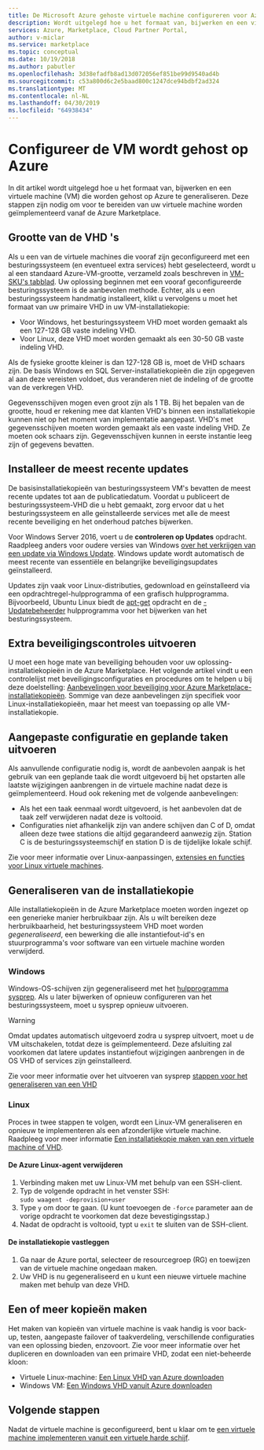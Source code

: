 ```yaml
---
title: De Microsoft Azure gehoste virtuele machine configureren voor Azure Marketplace
description: Wordt uitgelegd hoe u het formaat van, bijwerken en een virtuele machine die wordt gehost op Azure te generaliseren.
services: Azure, Marketplace, Cloud Partner Portal,
author: v-miclar
ms.service: marketplace
ms.topic: conceptual
ms.date: 10/19/2018
ms.author: pabutler
ms.openlocfilehash: 3d38efadfb8ad13d072056ef851be99d9540ad4b
ms.sourcegitcommit: c53a800d6c2e5baad800c1247dce94bdbf2ad324
ms.translationtype: MT
ms.contentlocale: nl-NL
ms.lasthandoff: 04/30/2019
ms.locfileid: "64938434"
---
```

# <a name="configure-the-azure-hosted-vm"></a>Configureer de VM wordt gehost op Azure

In dit artikel wordt uitgelegd hoe u het formaat van, bijwerken en een virtuele machine (VM) die worden gehost op Azure te generaliseren.  Deze stappen zijn nodig om voor te bereiden van uw virtuele machine worden geïmplementeerd vanaf de Azure Marketplace.


## <a name="sizing-the-vhds"></a>Grootte van de VHD 's

<!--TD: Check if the following assertion is true. I didn't understand the original content. -->
Als u een van de virtuele machines die vooraf zijn geconfigureerd met een besturingssysteem (en eventueel extra services) hebt geselecteerd, wordt u al een standaard Azure-VM-grootte, verzameld zoals beschreven in [VM-SKU's tabblad](./cpp-skus-tab.md).  Uw oplossing beginnen met een vooraf geconfigureerde besturingssysteem is de aanbevolen methode.  Echter, als u een besturingssysteem handmatig installeert, klikt u vervolgens u moet het formaat van uw primaire VHD in uw VM-installatiekopie:

- Voor Windows, het besturingssysteem VHD moet worden gemaakt als een 127-128 GB vaste indeling VHD. 
- Voor Linux, deze VHD moet worden gemaakt als een 30-50 GB vaste indeling VHD.

Als de fysieke grootte kleiner is dan 127-128 GB is, moet de VHD schaars zijn. De basis Windows en SQL Server-installatiekopieën die zijn opgegeven al aan deze vereisten voldoet, dus veranderen niet de indeling of de grootte van de verkregen VHD. 

Gegevensschijven mogen even groot zijn als 1 TB. Bij het bepalen van de grootte, houd er rekening mee dat klanten VHD's binnen een installatiekopie kunnen niet op het moment van implementatie aangepast. VHD's met gegevensschijven moeten worden gemaakt als een vaste indeling VHD. Ze moeten ook schaars zijn. Gegevensschijven kunnen in eerste instantie leeg zijn of gegevens bevatten.


## <a name="install-the-most-current-updates"></a>Installeer de meest recente updates

De basisinstallatiekopieën van besturingssysteem VM's bevatten de meest recente updates tot aan de publicatiedatum. Voordat u publiceert de besturingssysteem-VHD die u hebt gemaakt, zorg ervoor dat u het besturingssysteem en alle geïnstalleerde services met alle de meest recente beveiliging en het onderhoud patches bijwerken.

Voor Windows Server 2016, voert u de **controleren op Updates** opdracht.  Raadpleeg anders voor oudere versies van Windows [over het verkrijgen van een update via Windows Update](https://support.microsoft.com/help/3067639/how-to-get-an-update-through-windows-update).  Windows update wordt automatisch de meest recente van essentiële en belangrijke beveiligingsupdates geïnstalleerd.

Updates zijn vaak voor Linux-distributies, gedownload en geïnstalleerd via een opdrachtregel-hulpprogramma of een grafisch hulpprogramma.  Bijvoorbeeld, Ubuntu Linux biedt de [apt-get](https://manpages.ubuntu.com/manpages/cosmic/man8/apt-get.8.html) opdracht en de [-Updatebeheerder](https://manpages.ubuntu.com/manpages/cosmic/man8/update-manager.8.html) hulpprogramma voor het bijwerken van het besturingssysteem.


## <a name="perform-additional-security-checks"></a>Extra beveiligingscontroles uitvoeren

U moet een hoge mate van beveiliging behouden voor uw oplossing-installatiekopieën in de Azure Marketplace.  Het volgende artikel vindt u een controlelijst met beveiligingsconfiguraties en procedures om te helpen u bij deze doelstelling: [Aanbevelingen voor beveiliging voor Azure Marketplace-installatiekopieën](https://docs.microsoft.com/azure/security/security-recommendations-azure-marketplace-images).  Sommige van deze aanbevelingen zijn specifiek voor Linux-installatiekopieën, maar het meest van toepassing op alle VM-installatiekopie. 


## <a name="perform-custom-configuration-and-scheduled-tasks"></a>Aangepaste configuratie en geplande taken uitvoeren

Als aanvullende configuratie nodig is, wordt de aanbevolen aanpak is het gebruik van een geplande taak die wordt uitgevoerd bij het opstarten alle laatste wijzigingen aanbrengen in de virtuele machine nadat deze is geïmplementeerd.  Houd ook rekening met de volgende aanbevelingen:
- Als het een taak eenmaal wordt uitgevoerd, is het aanbevolen dat de taak zelf verwijderen nadat deze is voltooid.
- Configuraties niet afhankelijk zijn van andere schijven dan C of D, omdat alleen deze twee stations die altijd gegarandeerd aanwezig zijn. Station C is de besturingssysteemschijf en station D is de tijdelijke lokale schijf.

Zie voor meer informatie over Linux-aanpassingen, [extensies en functies voor Linux virtuele machines](https://docs.microsoft.com/azure/virtual-machines/extensions/features-linux).


## <a name="generalize-the-image"></a>Generaliseren van de installatiekopie

Alle installatiekopieën in de Azure Marketplace moeten worden ingezet op een generieke manier herbruikbaar zijn. Als u wilt bereiken deze herbruikbaarheid, het besturingssysteem VHD moet worden *gegeneraliseerd*, een bewerking die alle instantiefout-id's en stuurprogramma's voor software van een virtuele machine worden verwijderd.

### <a name="windows"></a>Windows

Windows-OS-schijven zijn gegeneraliseerd met het [hulpprogramma sysprep](https://docs.microsoft.com/windows-hardware/manufacture/desktop/sysprep--system-preparation--overview). Als u later bijwerken of opnieuw configureren van het besturingssysteem, moet u sysprep opnieuw uitvoeren. 

> [!WARNING]
>  Omdat updates automatisch uitgevoerd zodra u sysprep uitvoert, moet u de VM uitschakelen, totdat deze is geïmplementeerd.  Deze afsluiting zal voorkomen dat latere updates instantiefout wijzigingen aanbrengen in de OS VHD of services zijn geïnstalleerd.

Zie voor meer informatie over het uitvoeren van sysprep [stappen voor het generaliseren van een VHD](https://docs.microsoft.com/azure/virtual-machines/windows/prepare-for-upload-vhd-image#steps-to-generalize-a-vhd)

### <a name="linux"></a>Linux

Proces in twee stappen te volgen, wordt een Linux-VM generaliseren en opnieuw te implementeren als een afzonderlijke virtuele machine.  Raadpleeg voor meer informatie [Een installatiekopie maken van een virtuele machine of VHD](../../../virtual-machines/linux/capture-image.md). 

#### <a name="remove-the-azure-linux-agent"></a>De Azure Linux-agent verwijderen
1.  Verbinding maken met uw Linux-VM met behulp van een SSH-client.
2.  Typ de volgende opdracht in het venster SSH: <br/>
    `sudo waagent -deprovision+user`
3.  Type `y` om door te gaan. (U kunt toevoegen de `-force` parameter aan de vorige opdracht te voorkomen dat deze bevestigingsstap.)
4.  Nadat de opdracht is voltooid, typt u `exit` te sluiten van de SSH-client.

<!-- TD: I need to add meat and/or references to the following steps -->
#### <a name="capture-the-image"></a>De installatiekopie vastleggen
1.  Ga naar de Azure portal, selecteer de resourcegroep (RG) en toewijzen van de virtuele machine ongedaan maken.
2.  Uw VHD is nu gegeneraliseerd en u kunt een nieuwe virtuele machine maken met behulp van deze VHD.


## <a name="create-one-or-more-copies"></a>Een of meer kopieën maken

Het maken van kopieën van virtuele machine is vaak handig is voor back-up, testen, aangepaste failover of taakverdeling, verschillende configuraties van een oplossing bieden, enzovoort. Zie voor meer informatie over het dupliceren en downloaden van een primaire VHD, zodat een niet-beheerde kloon:

- Virtuele Linux-machine: [Een Linux VHD van Azure downloaden](../../../virtual-machines/linux/download-vhd.md)
- Windows VM: [Een Windows VHD vanuit Azure downloaden](../../../virtual-machines/windows/download-vhd.md)


## <a name="next-steps"></a>Volgende stappen

Nadat de virtuele machine is geconfigureerd, bent u klaar om te [een virtuele machine implementeren vanuit een virtuele harde schijf](./cpp-deploy-vm-vhd.md).
